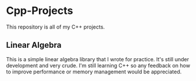 # Cpp-Projects
This repository is all of my C++ projects.
## Linear Algebra
This is a simple linear algebra library that I wrote for practice. It's still under development and very crude.
I'm still learning C++ so any feedback on how to improve performance or memory management would be appreciated.
